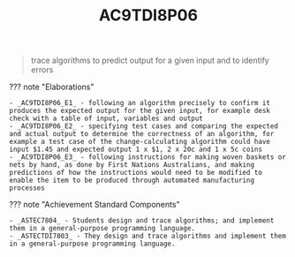 ﻿---
backlinks:
- title: Learning Areas
  url: /memex/sense/Teaching/Curriculum/v9/v9-learning-areas.html
tags: australian-curriculum
title: AC9TDI8P06
type: note
---
> trace algorithms to predict output for a given input and to identify errors

??? note "Elaborations"

	- _AC9TDI8P06_E1_ - following an algorithm precisely to confirm it produces the expected output for the given input, for example desk check with a table of input, variables and output
	- _AC9TDI8P06_E2_ - specifying test cases and comparing the expected and actual output to determine the correctness of an algorithm, for example a test case of the change-calculating algorithm could have input $1.45 and expected output 1 x $1, 2 x 20c and 1 x 5c coins
	- _AC9TDI8P06_E3_ - following instructions for making woven baskets or nets by hand, as done by First Nations Australians, and making predictions of how the instructions would need to be modified to enable the item to be produced through automated manufacturing processes
??? note "Achievement Standard Components"

	- _ASTEC7804_ - Students design and trace algorithms; and implement them in a general-purpose programming language.
	- _ASTECTDI7803_ - They design and trace algorithms and implement them in a general-purpose programming language.